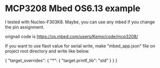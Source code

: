 
# MCP3208 Mbed OS6.13 example

I tested with Nucleo-F303K8. 
Maybe, you can use any mbed if you change the pin assignment.

orignail code is https://os.mbed.com/users/Kemp/code/mcp3208/

If you want to use flaot value for serial write, make "mbed_app.json" file on project root directory and write like below.


{
    "target_overrides": {
        "*": {
            "target.printf_lib": "std"
        }
    }
}

